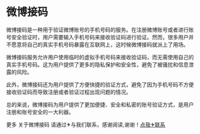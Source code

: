 # 微博接码

微博接码是一种用于验证微博账号的手机号码的服务。在注册微博账号或者进行账号安全验证时，用户需要输入手机号码来接收验证码进行验证。然而，很多用户并不愿意将自己的真实手机号码暴露在互联网上，这时候微博接码就派上了用场。

微博接码服务允许用户使用临时的虚拟手机号码来接收验证码，而无需使用自己的真实手机号码。这为用户提供了更多的隐私保护和安全性，避免了被骚扰和信息泄露的风险。

此外，微博接码还为用户提供了方便快捷的验证方式，避免了因为手机号码不方便接收验证码而导致注册或者验证过程出现问题的情况。

总的来说，微博接码为用户提供了更加便捷、安全和私密的账号验证方式，是用户注册和账号安全的一大利器。

更多 关于微博接码 请通过✈与我们联系，感谢阅读,谢谢！[点我✈联系](https://acc.k02.cc)